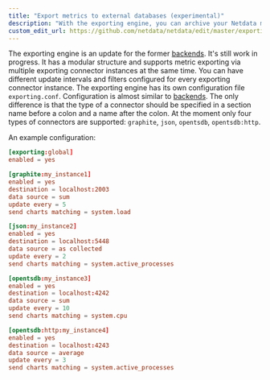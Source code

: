 ```yaml
---
title: "Export metrics to external databases (experimental)"
description: "With the exporting engine, you can archive your Netdata metrics to multiple external databases for long-term storage or further analysis."
custom_edit_url: https://github.com/netdata/netdata/edit/master/exporting/README.md
---
```




The exporting engine is an update for the former [backends](agent/backends.md). It's still work in progress. It has a
modular structure and supports metric exporting via multiple exporting connector instances at the same time. You can
have different update intervals and filters configured for every exporting connector instance. The exporting engine has
its own configuration file `exporting.conf`. Configuration is almost similar to [backends](agent/backends.md#configuration).
The only difference is that the type of a connector should be specified in a section name before a colon and a name after
the colon. At the moment only four types of connectors are supported: `graphite`, `json`, `opentsdb`, `opentsdb:http`.

An example configuration:
```conf
[exporting:global]
enabled = yes

[graphite:my_instance1]
enabled = yes
destination = localhost:2003
data source = sum
update every = 5
send charts matching = system.load

[json:my_instance2]
enabled = yes
destination = localhost:5448
data source = as collected
update every = 2
send charts matching = system.active_processes

[opentsdb:my_instance3]
enabled = yes
destination = localhost:4242
data source = sum
update every = 10
send charts matching = system.cpu

[opentsdb:http:my_instance4]
enabled = yes
destination = localhost:4243
data source = average
update every = 3
send charts matching = system.active_processes

```


